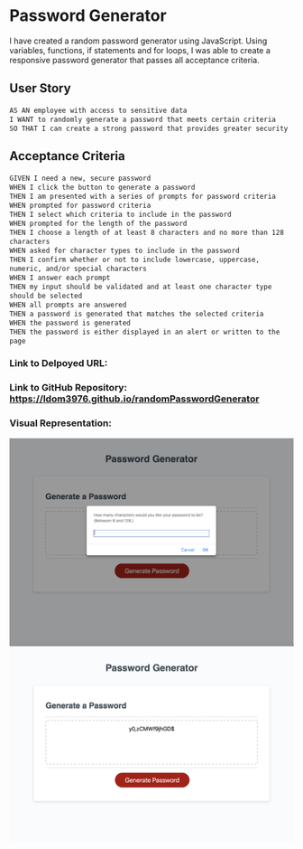# Password Generator
I have created a random password generator using JavaScript. Using variables, functions, if statements and for loops, I was able to create a responsive password generator that passes all acceptance criteria.

## User Story

```
AS AN employee with access to sensitive data
I WANT to randomly generate a password that meets certain criteria
SO THAT I can create a strong password that provides greater security
```

## Acceptance Criteria

```
GIVEN I need a new, secure password
WHEN I click the button to generate a password
THEN I am presented with a series of prompts for password criteria
WHEN prompted for password criteria
THEN I select which criteria to include in the password
WHEN prompted for the length of the password
THEN I choose a length of at least 8 characters and no more than 128 characters
WHEN asked for character types to include in the password
THEN I confirm whether or not to include lowercase, uppercase, numeric, and/or special characters
WHEN I answer each prompt
THEN my input should be validated and at least one character type should be selected
WHEN all prompts are answered
THEN a password is generated that matches the selected criteria
WHEN the password is generated
THEN the password is either displayed in an alert or written to the page
```

### Link to Delpoyed URL:
### Link to GitHub Repository: https://ldom3976.github.io/randomPasswordGenerator

### Visual Representation: 
![Alt text](assets/Screen%20Shot%202022-12-09%20at%209.54.02%20AM.png)
![Alt text](assets/Screen%20Shot%202022-12-09%20at%2010.10.30%20AM.png)


